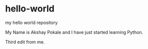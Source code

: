 # hello-world
my hello world repository

My Name is Akshay Pokale and I have just started learning Python. 

Third edit from me. 
